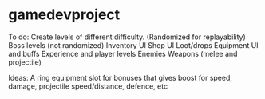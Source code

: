 # gamedevproject

To do:
Create levels of different difficulty. (Randomized for replayability)
Boss levels (not randomized)
Inventory UI
Shop UI
Loot/drops
Equipment UI and buffs
Experience and player levels
Enemies
Weapons (melee and projectile)

Ideas:
A ring equipment slot for bonuses that gives boost for speed, damage, projectile speed/distance, defence, etc
